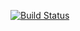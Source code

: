 [![Build Status](https://travis-ci.org/mipt-cs-on-python3/course-site.svg?branch=master)](https://travis-ci.org/mipt-cs-on-python3/course-site)
